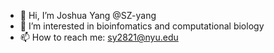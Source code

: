 - 👋 Hi, I’m Joshua Yang @SZ-yang
- 👀 I’m interested in bioinfomatics and computational biology 
- 📫 How to reach me: sy2821@nyu.edu

